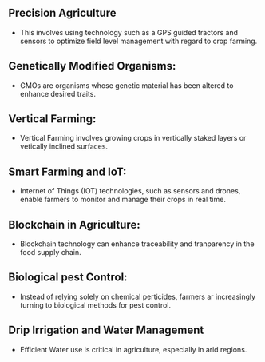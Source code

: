 ## Precision Agriculture
- This involves using technology such as a GPS guided tractors and sensors to optimize field level management with regard to crop farming.
## Genetically Modified Organisms:
- GMOs are organisms whose genetic material has been altered to enhance desired traits.
## Vertical Farming:
- Vertical Farming involves growing crops in vertically staked layers or vetically inclined surfaces.
## Smart Farming and IoT:
- Internet of Things (IOT) technologies, such as sensors and drones, enable farmers to monitor and manage their crops in real time.
## Blockchain in Agriculture:
- Blockchain technology can enhance traceability and tranparency in the food supply chain.
## Biological pest Control:
- Instead of relying solely on chemical perticides, farmers ar increasingly turning to biological methods for pest control.
## Drip Irrigation and Water Management
- Efficient Water use is critical in agriculture, especially in arid regions.
